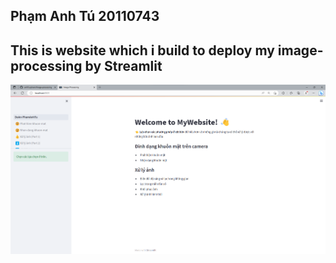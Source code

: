 ##  Phạm Anh Tú 20110743

## This is website which i build to deploy my image-processing by Streamlit

![img.png](img/img.png)